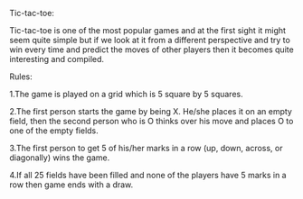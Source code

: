 Tic-tac-toe:

Tic-tac-toe is one of the most popular games and at the first sight it might seem quite simple but if we look
at it from a different perspective and try to win every time and predict the moves of other players then it becomes quite interesting and compiled.


Rules:

1.The game is played on a grid which is 5 square by 5 squares.

2.The first person starts the game by being X. He/she places it on an empty field, then the second person who is O thinks over his move and places O to one of the empty fields.

3.The first person to get 5 of his/her marks in a row (up, down, across, or diagonally) wins the game.

4.If all 25 fields have been filled and none of the players have 5 marks in a row then game ends with a draw.
